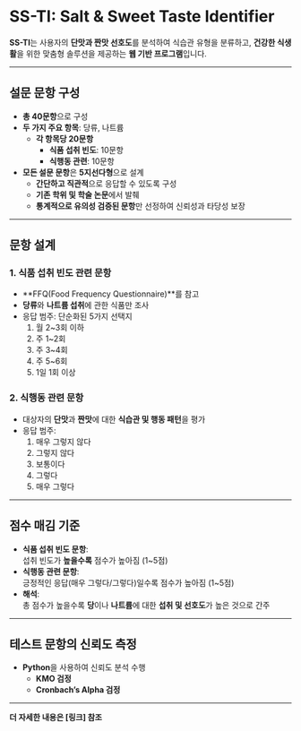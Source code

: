 # SS-TI: Salt & Sweet Taste Identifier 

**SS-TI**는 사용자의 **단맛과 짠맛 선호도**를 분석하여 식습관 유형을 분류하고, **건강한 식생활**을 위한 맞춤형 솔루션을 제공하는 **웹 기반 프로그램**입니다.

---

## 설문 문항 구성
- **총 40문항**으로 구성
- **두 가지 주요 항목**: 당류, 나트륨
  - **각 항목당 20문항**
    - **식품 섭취 빈도**: 10문항
    - **식행동 관련**: 10문항
- **모든 설문 문항**은 **5지선다형**으로 설계
  - **간단하고 직관적**으로 응답할 수 있도록 구성
  - **기존 학위 및 학술 논문**에서 발췌
  - **통계적으로 유의성 검증된 문항**만 선정하여 신뢰성과 타당성 보장

---

## 문항 설계
### 1. 식품 섭취 빈도 관련 문항
- **FFQ(Food Frequency Questionnaire)**를 참고
- **당류**와 **나트륨 섭취**에 관한 식품만 조사
- 응답 범주: 단순화된 5가지 선택지
  1. 월 2~3회 이하  
  2. 주 1~2회  
  3. 주 3~4회  
  4. 주 5~6회  
  5. 1일 1회 이상  

### 2. 식행동 관련 문항
- 대상자의 **단맛**과 **짠맛**에 대한 **식습관 및 행동 패턴**을 평가
- 응답 범주:
  1. 매우 그렇지 않다  
  2. 그렇지 않다  
  3. 보통이다  
  4. 그렇다  
  5. 매우 그렇다  

---

## 점수 매김 기준
- **식품 섭취 빈도 문항**:  
  섭취 빈도가 **높을수록** 점수가 높아짐 (1~5점)
- **식행동 관련 문항**:  
  긍정적인 응답(매우 그렇다/그렇다)일수록 점수가 높아짐 (1~5점)
- **해석**:  
  총 점수가 높을수록 **당**이나 **나트륨**에 대한 **섭취 및 선호도**가 높은 것으로 간주

---

## 테스트 문항의 신뢰도 측정
- **Python**을 사용하여 신뢰도 분석 수행
  - **KMO 검정**
  - **Cronbach’s Alpha 검정**

---

**더 자세한 내용은 [링크] 참조**
